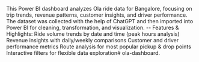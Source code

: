 This Power BI dashboard analyzes Ola ride data for Bangalore, focusing on trip trends, revenue patterns, customer insights, and driver performance. The dataset was collected with the help of ChatGPT and then imported into Power BI for cleaning, transformation, and visualization.
-- Features & Highlights:
Ride volume trends by date and time (peak hours analysis)
Revenue insights with daily/weekly comparisons
Customer and driver performance metrics
Route analysis for most popular pickup & drop points
Interactive filters for flexible data exploration# ola-dashboard.
